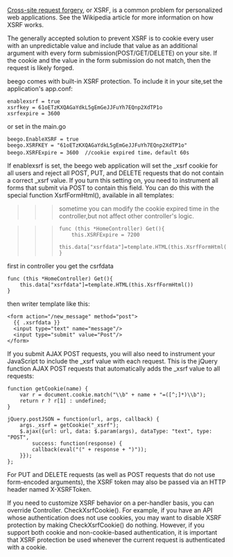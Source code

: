 [Cross-site request forgery](http://en.wikipedia.org/wiki/Cross-site_request_forgery), or XSRF, is a common problem for personalized web applications. See the Wikipedia article for more information on how XSRF works.

The generally accepted solution to prevent XSRF is to cookie every user with an unpredictable value and include that value as an additional argument with every form submission(POST/GET/DELETE) on your site. If the cookie and the value in the form submission do not match, then the request is likely forged.

beego comes with built-in XSRF protection. To include it in your site,set the application's app.conf:

    enablexsrf = true
    xsrfkey = 61oETzKXQAGaYdkL5gEmGeJJFuYh7EQnp2XdTP1o
    xsrfexpire = 3600 

or set in the main.go

    beego.EnableXSRF = true
    beego.XSRFKEY = "61oETzKXQAGaYdkL5gEmGeJJFuYh7EQnp2XdTP1o"
    beego.XSRFExpire = 3600  //cookie expired time，default 60s

If enablexsrf is set, the beego web application will set the _xsrf cookie for all users and reject all POST, PUT, and DELETE requests that do not contain a correct _xsrf value. If you turn this setting on, you need to instrument all forms that submit via POST to contain this field. You can do this with the special function XsrfFormHtml(), available in all templates:

>>>sometime you can modify the cookie expired time in the controller,but not affect other controller's logic.

>>>     func (this *HomeController) Get(){ 
>>>         this.XSRFExpire = 7200    
>>>         this.data["xsrfdata"]=template.HTML(this.XsrfFormHtml())
>>>     }

first in controller you get the csrfdata

    func (this *HomeController) Get(){
        this.data["xsrfdata"]=template.HTML(this.XsrfFormHtml())
    }

then writer template like this:

    <form action="/new_message" method="post">
      {{ .xsrfdata }}
      <input type="text" name="message"/>
      <input type="submit" value="Post"/>
    </form>

If you submit AJAX POST requests, you will also need to instrument your JavaScript to include the _xsrf value with each request. This is the jQuery function AJAX POST requests that automatically adds the _xsrf value to all requests:

    function getCookie(name) {
        var r = document.cookie.match("\\b" + name + "=([^;]*)\\b");
        return r ? r[1] : undefined;
    }
    
    jQuery.postJSON = function(url, args, callback) {
        args._xsrf = getCookie("_xsrf");
        $.ajax({url: url, data: $.param(args), dataType: "text", type: "POST",
            success: function(response) {
            callback(eval("(" + response + ")"));
        }});
    };

For PUT and DELETE requests (as well as POST requests that do not use form-encoded arguments), the XSRF token may also be passed via an HTTP header named X-XSRFToken. 

If you need to customize XSRF behavior on a per-handler basis, you can override Controller. CheckXsrfCookie(). For example, if you have an API whose authentication does not use cookies, you may want to disable XSRF protection by making CheckXsrfCookie() do nothing. However, if you support both cookie and non-cookie-based authentication, it is important that XSRF protection be used whenever the current request is authenticated with a cookie.
